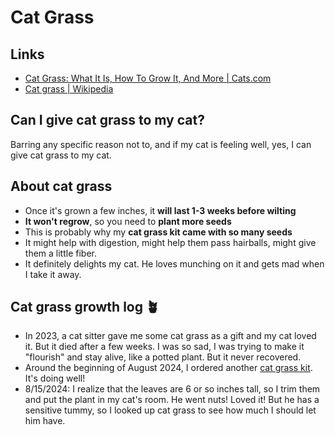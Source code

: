 # Cat Grass 

## Links 

- [Cat Grass: What It Is, How To Grow It, And More | Cats.com](https://cats.com/cat-grass)
- [Cat grass | Wikipedia](https://en.wikipedia.org/wiki/Cat_grass)

## Can I give cat grass to my cat?

Barring any specific reason not to, and if my cat is feeling well, yes, I can give cat grass to my cat. 

## About cat grass 

- Once it's grown a few inches, it **will last 1-3 weeks before wilting**
- **It won't regrow**, so you need to **plant more seeds**
- This is probably why my **cat grass kit came with so many seeds**
- It might help with digestion, might help them pass hairballs, might give them a little fiber.
- It definitely delights my cat. He loves munching on it and gets mad when I take it away. 

## Cat grass growth log 🪴

- In 2023, a cat sitter gave me some cat grass as a gift and my cat loved it. But it died after a few weeks. I was so sad, I was trying to make it "flourish" and stay alive, like a potted plant. But it never recovered. 
- Around the beginning of August 2024, I ordered another [cat grass kit](https://www.chewy.com/smartcat-kittys-garden/dp/49066). It's doing well!
- 8/15/2024: I realize that the leaves are 6 or so inches tall, so I trim them and put the plant in my cat's room. He went nuts! Loved it! But he has a sensitive tummy, so I looked up cat grass to see how much I should let him have.  
